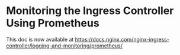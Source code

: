 # Monitoring the Ingress Controller Using Prometheus

This doc is now available at https://docs.nginx.com/nginx-ingress-controller/logging-and-monitoring/prometheus/